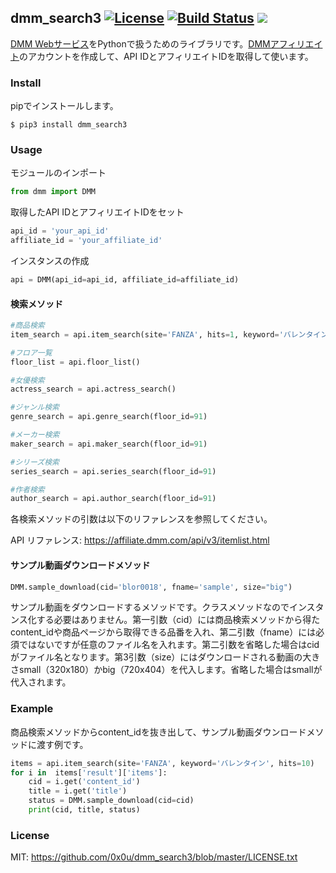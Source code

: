 ## dmm_search3 [![License](http://img.shields.io/badge/license-mit-blue.svg?style=flat)](https://github.com/miya/dmm/blob/master/LICENSE.txt) [![Build Status](https://travis-ci.org/miya/dmm_search3.svg?branch=master)](https://travis-ci.org/0x0u/dmm_search3) ![](https://github.com/miya/dmm_search3/workflows/workflow/badge.svg)
[DMM Webサービス](https://affiliate.dmm.com/api/)をPythonで扱うためのライブラリです。[DMMアフィリエイト](https://affiliate.dmm.com/api/regist_guide)のアカウントを作成して、API IDとアフィリエイトIDを取得して使います。

### Install
pipでインストールします。
```
$ pip3 install dmm_search3
```

### Usage
モジュールのインポート
```Python
from dmm import DMM
```

取得したAPI IDとアフィリエイトIDをセット
```Python
api_id = 'your_api_id'
affiliate_id = 'your_affiliate_id'
```

インスタンスの作成
```Python
api = DMM(api_id=api_id, affiliate_id=affiliate_id)
```

#### 検索メソッド
```Python
#商品検索
item_search = api.item_search(site='FANZA', hits=1, keyword='バレンタイン')

#フロア一覧
floor_list = api.floor_list()

#女優検索
actress_search = api.actress_search()

#ジャンル検索
genre_search = api.genre_search(floor_id=91)

#メーカー検索
maker_search = api.maker_search(floor_id=91)

#シリーズ検索
series_search = api.series_search(floor_id=91)

#作者検索
author_search = api.author_search(floor_id=91)
```

各検索メソッドの引数は以下のリファレンスを参照してください。

API リファレンス: https://affiliate.dmm.com/api/v3/itemlist.html

#### サンプル動画ダウンロードメソッド
```Python
DMM.sample_download(cid='blor0018', fname='sample', size="big")
```
サンプル動画をダウンロードするメソッドです。クラスメソッドなのでインスタンス化する必要はありません。第一引数（cid）には商品検索メソッドから得たcontent_idや商品ページから取得できる品番を入れ、第二引数（fname）には必須ではないですが任意のファイル名を入れます。第二引数を省略した場合はcidがファイル名となります。第3引数（size）にはダウンロードされる動画の大きさsmall（320x180）かbig（720x404）を代入します。省略した場合はsmallが代入されます。

### Example
商品検索メソッドからcontent_idを抜き出して、サンプル動画ダウンロードメソッドに渡す例です。
```Python
items = api.item_search(site='FANZA', keyword='バレンタイン', hits=10)
for i in  items['result']['items']:
    cid = i.get('content_id')
    title = i.get('title')
    status = DMM.sample_download(cid=cid)
    print(cid, title, status)
```

### License
MIT: https://github.com/0x0u/dmm_search3/blob/master/LICENSE.txt
